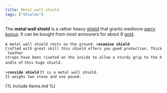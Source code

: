 ```yaml
---
title: Metal wall shield
tags: ["Shields"]
---
```

The **metal wall shield** is a rather heavy [shield](shield "wikilink")
that grants mediocre [parry bonus](parry_bonus "wikilink"). It can be
bought from most armourers for about 9 [gold](gold "wikilink").

`A metal wall shield rests on the ground.`
`>`**`examine shield`**
`Crafted with great skill this shield offers you good protection. Thick leather`
`straps have been riveted on the inside to allow a sturdy grip to the handle of`
`this huge shield.`

`>`**`conside shield`**
`It is a metal wall shield.`
`It weighs two stone and one pound.`

{% include Items.md %}
